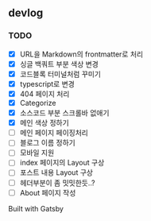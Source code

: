 ## devlog

### TODO

- [x] URL을 Markdown의 frontmatter로 처리
- [x] 싱글 백쿼트 부분 색상 변경
- [x] 코드블록 터미널처럼 꾸미기
- [x] typescript로 변경
- [x] 404 페이지 처리
- [x] Categorize
- [x] 소스코드 부분 스크롤바 없애기
- [x] 메인 색상 정하기
- [ ] 메인 페이지 페이징처리
- [ ] 블로그 이름 정하기
- [ ] 모바일 지원
- [ ] index 페이지의 Layout 구상
- [ ] 포스트 내용 Layout 구상
- [ ] 헤더부분이 좀 밋밋한듯..?
- [ ] About 페이지 작성

Built with Gatsby

